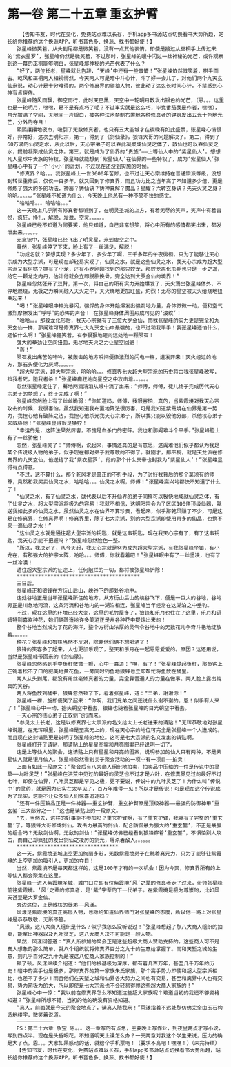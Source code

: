 # 第一卷 第二十五章 重玄护臂
        【告知书友，时代在变化，免费站点难以长存，手机app多书源站点切换看书大势所趋，站长给你推荐的这个换源APP，听书音色多、换源、找书都好使！】
       张星峰微笑着，从头到尾都是微笑着，没有一点其他表情，即使是接过从巫桐手上传过来的‘紫衣星罗’，张星峰仍然是微笑着，不过那时，张星峰的眼中闪过一丝神秘的光芒，或许观察到这一幕的巫桐能够明白，张星峰那神秘的光芒代表了什么？
       “好了，两位长老，星峰就此告辞，‘天峰’中还有一些事情！”张星峰依然微笑着，拱手而去。乾风和巫桐两人相视愕然，今天两人可是暗中斗心计，斗了好一会儿了，对他们两个九天玄仙来说，动心计是十分难得的。两个修真界的领袖人物，彼此动了这么长时间心计，不禁感到心神有点疲倦。
       张星峰随风而飘，御空而行，此时天已黑，天空中一轮明月散发出银色的光芒，（恩。。。这里也是一轮明月，嘿嘿，是不是有点巧了呢？不过事实就是这么巧，毕竟番茄我是作者，嘿嘿），月光撒满了空间，天地间一片银白，被各种法术禁制布置地各种修真者的建筑发出五光十色地光芒，分外的夺目！
       熙熙攘攘地夜市，吸引了无数修真者，也只有五大圣城才在夜晚有如此盛景，张星峰心情很好，非常好，这次去明阳宗，第一，得到了《剑仙录》，狼锋大哥的问题解决了。第二，得到了60万滴的仙灵之水，从此以后，天心宗弟子可以靠此凝聚成仙灵之体了，散仙也可以靠仙灵之水，提前凝聚成仙灵之体。第三，就是成为了仙界的‘贵族’——上等仙人中的‘紫星仙人’。想想凡人星球中贵族的特权，张星峰就能想到‘紫星仙人’在仙界的一些特权了，成为‘紫星仙人’张星峰心中有了一个‘小小’的计划，不过现在还没到实施的时候。
       “修真界？哈。。。我张星峰上一世3600年苦修，也不过让天心宗维持在普通宗派等级，没想到转世重修后，仅仅一百多年，就又回到了修真界，而且功力比之当年高了不知道多少倍，更是修炼了强大的多的功法，神器？铸仙诀？铸神真解？魔晶？星耀？六转玄身诀？先天火灵之身？哈哈。。。。。。”张星峰不知道为什么，今天晚上他总有一种不笑不快的感觉。
       “哈哈哈。。。哈哈哈。。。”
       这一天晚上几乎所有修真者都听到了，在明灵圣城的上方，有着无尽的笑声，笑声中有着喜悦，疯狂，挣扎，解脱，发泄，空灵。。。。。。
       张星峰已经不知道为何要笑，他只知道，自己非常想笑，将心中所有的感情都笑出来，都发泄出来。。。。。。
       无意识中，张星峰已经飞出了明灵星，来到虚空之中。
       蓦然，张星峰停了下来，脸上有了一丝满足，解脱！
       “功成名就？梦想实现？多少年了，多少年了啊，三千多年的午夜徘徊，只为了能够让天心宗成为大型宗派，可是现在却轻易实现了，仙灵之水，就是这些仙灵之水，我天心宗成为超大型宗派又有何妨？拥有了小龙，还有小龙刚刚找到的那只蛟龙，那蛟龙离化形期也只是一步之遥，给它一颗龙之内丹，估计他就会立即脱胎换骨，完全达到大罗金仙的境界！”
       张星峰忽然张开了双臂，第一次，将自己的所有实力开始爆发了，天火涌出张星峰体外，不停地燃烧，无极之力瞬间融入天火之中，天火烧地更加旺盛，灼烈！无尽的星空被天火给烧地扭曲起来！
       “喝！”张星峰眼中神光暴闪，强悍的身体开始爆发出强劲地力量，身体微微一动，便和空气激烈摩擦发出“呼呼”的恐怖的声音！ 在张星峰身体周围形成可见的‘波纹’！
       “哈哈。。。那蛟龙化形后，我天心宗就有了三位大罗金仙，而我张星峰的实力更是完全和九天玄仙一拼，那阗难可是修真界七大九天玄仙中最强的，也不过和我平手！我张星峰还怕什么，还怕什么啊！”张星峰狂笑着，右拳狠狠地砸向远处地一颗陨石！
       强大的拳劲让空间扭曲，无尽地天火之力让星空回避！
       “轰！”
       陨石发出痛苦的呻吟，被轰击的地方瞬间便像激烈的闪电一样，迸发开来！天火经过的地方，那石头便化为灰烬。。。。。。
       “超大型宗派，超大型宗派，哈哈哈。。。修真界七大超大型宗派的历史将由我张星峰改写，挡我者死，阻我者杀！”张星峰癫狂地向星空之中攻击着。。。。。。
       忽然张星峰定住了，蓦地两滴清泪从眼中流了出来：“师傅，师傅，徒儿终于完成历代天心宗弟子的梦想了，终于完成了啊！”
       张星峰忽然脸上有了丝丝脆弱：“你知道吗，师傅，我很害怕，真的，当紫霞境对我天心宗攻击的时候，我很害怕，虽然我知道我布置地阵法很厉害，可是我知道紫霞境在仙界是第一势力，我担心他有破阵之法，我担心他杀光我天心宗弟子，所以我只能以毁他分部，杀他核心弟子来威胁他！”张星峰显得很是狰狞！
       “幸运的是，这阵法果然厉害，不愧是血杀门的密阵。我也和那阗难斗个平手。”张星峰脸上有了一丝骄傲！
       忽然，张星峰笑了：“师傅啊，说起来，事情还真的是有意思，这阗难他们似乎都认为我是某个传说级人物的弟子，似乎现在都对弟子我尊敬的不得了。就刚才，那巫桐，就是天龙派在修真界的九天玄仙，他送给了我‘紫衣星罗’，他的那个什么天帝也封我为‘紫星仙人’！”张星峰显得有点得意。
       “不过，这不算什么，那个乾风才是真正的不折手段，为了讨好我背后的那个莫须有的师尊，竟然和我买卖仙灵之水，哈哈哈。。。仙灵之水啊，师傅！”张星峰高兴地都快不知道了什么了！
       “仙灵之水，有了仙灵之水，就代表以后不升仙界的弟子同样可以极快地成就仙灵之体，有了仙灵之水，超大型宗派将极为的容易！我就不相信，这明阳宗会为了区区100件顶级仙器，就送我如此多的仙灵之水，虽然仙灵之水在仙界不算珍贵，看起来，似乎那乾风赚了不少，可是这是在修真界，在修真界啊！修真界里，除了七大宗派，别的大型宗派即使用再多的仙晶，也换不来一滴仙灵之水！”
       “这仙灵之水就是通往超大型宗派的钥匙，就是这串钥匙，现在我天心宗有了，有了这串钥匙，我天心宗能不把握吗？”张星峰忽然脸色一整。
       “所以，我决定了，从今天起，我天心宗就是努力成为超大型宗派，有我张星峰坐镇，有小龙在，有那强大的护宗大阵，哈哈。。。师傅，你就看着吧！”张星峰眼中有了一丝坚决，也有了一丝冷漠！
       通往超大型宗派的征途上，任何阻拦的一切，都将被张星峰铲除！
       ****************************************
       三日后。
       张星峰正和狼锋在方衍山后山，峡谷下的那处谷地中。
       这处谷地正是当年张星峰所住的地方，从方衍山后山的峡谷飞下，便是一巨大的谷地，谷地旁正是川急地河流，这条河流和谷地内的一湖泊相连，张星峰当年经常在这湖泊之中垂钓。
       不过，现在这里的环境已经大变，这里的毛竹屋多了，狼锋和乐月也住在了这里，乐月和语嫣特别喜欢种花，她们俩酿造地许多美酒正是从各种花中提炼出来的！
       整个谷地当然成为了花的海洋，整个方衍山浓厚的灵气令谷地中的无数花儿争奇斗艳地绽放着。。。。。。
       种花？张星峰和狼锋当然不反对，除非他们俩不想喝酒了！
       狼锋的笑容多了起来，人也更加乐观了，整天和乐月在一起恩恩爱爱的。原因？这还用说，当然是张星峰带回来的《剑仙录》。
       张星峰忽然感到手中鱼杆微微一颤，心中一喜道：“嘿，有了！”张星峰提起鱼杆，那鱼钩上正钩着松不了口的肥美地黄花鱼，一旁同时钓鱼地狼锋也立即帮忙将鱼放在桶里。
       两人从头到尾，都没有用丝毫修真者的力量，完全靠普通人的力量在做事。两人脸上露出纯真的笑容。
       两人将鱼放到桶中，狼锋忽然顿了下，看着张星峰，道：“二弟，谢谢你！”
       张星峰一楞，旋即便笑了起来：“你啊，我们兄弟之间还说什么谢不谢的，恩！似乎有人来了！”张星峰心中一动，抬头朝空中看去，狼锋也随着张星峰的目光朝空中看去。
       一天心宗的核心弟子正驭剑飞行而来。
       “参见太上长老，这是以修真界七大宗派的名义给太上长老送来的请贴！”无珲恭敬地对张星峰说道，在无珲眼里，张星峰是至高无上的，现在天心宗的地位可完全是张星峰一个人造成的。而且现在这封请贴更是说明了张星峰的地位。这可是七大宗派的名义发出的请贴啊。
       张星峰打开了请贴，那请贴上的星星图案和月亮图案已经说明一切了。
       这是上等仙人的聚会，这请贴上只有星星和月亮的图案，说明参加的仙人只有两种，不是紫星仙人就是银月仙人。张星峰忽然看到关于聚会活动的一项中有一项目——拍卖！
       上面有如此一段原文：“聚会后有八大商人组织地拍卖，拍卖品中压轴的一件是传说中的灵草——九叶灵芝！”张星峰在洪荒中见过的最好的灵芝也不过才是六叶，在修真界见过的最好不过七叶，即使在仙界，八叶灵芝都是罕见之极，更不要说，传说中的九叶灵芝了！为什么叫‘传说中’的灵药，就是因为它实在太罕见了，百万年难得一见！所以才是传说！可是现在这个传说成为了现实，这能不让众多仙人们惊喜追逐吗？
       “还有一件压轴品正是一件神器——重玄护臂，重玄护臂原是顶级神器——最强的防御神甲‘重玄錾’三大部分之一！”这也是请贴上的一段原文。
       “去，当然去，这样的好事能不参加吗？重玄护臂啊，有了重玄护臂，我就有了完整的‘重玄錾’了，等狼锋大哥修成剑仙，攻击力最高的剑仙，配合防御最为强大的‘重玄錾’，不正是最强的组合吗？无敌剑仙啊，无敌的剑仙！”张星峰仿佛已经看到狼锋穿着‘重玄錾’，不惧怕别人攻击，而自己却疯狂的发出剑仙之凌厉的剑光，屠杀着敌人。。。。。。
       *********************************
       这一天，紫霞境圣城上空更加绚丽多彩，无数紫霞境弟子在耗着真元力，只为了能够让紫霞境的上空更加的吸引人，更加的夺目！
       当然，紫霞境不是每天都这样的，这是100年才有的一次机会！因为今天，修真界所有的上等仙人都会聚集在这里。
       张星峰一进入紫霞境圣城，城门口立即有位紫霞境‘风’之辈的修真者走了过来，带领张星峰前往紫霞境。‘风’之辈的修真者，是‘紫’字辈的下一代弟子。在紫霞境是极为尊崇的，比如风天甚至是大罗金仙。
       旁边这位，正是戟枋的徒弟——风漾。
       风漾是紫霞境的真正高层人物，也隐约知道仙界师门对张星峰的态度，所以他一路上对张星峰是恭恭敬敬，无所不答。
       “风漾，这八大商人组织是什么？似乎我怎么没听说过！”张星峰想起了那八大商人组织的拍卖，能拿出神器以及九叶灵芝，这八大商人决不可能是一般人物。
       果然，风漾回答道：“真人所参加的聚会正是这些超级大商人赞助支持的，这些商人可不是真人想象的那么简单，就八个组织就将修真界百分之九十的生意给掌握了。而和天堑之城的生意，则几乎百分之九十九是被这八位商人家族控制的！”
       顿了顿，风漾继续介绍道：“他们的根基极为深厚，都有着几百万年，甚至几千万年的历史！暗中的高手也是极多，那修真界的第一家族朱氏家族，那个高手势力即使和超大型宗派相比，也差不了多少！而且他们在天堑之城和仙界各大势力之间也有交易，甚至和魔界中人也有交易，势力网极为的大，所以即使是七大宗派也不会轻易得罪这些超大商人家族的！”
       张星峰心中一惊：“我以前在修真界怎么不知道这些超大家族呢？难道当初的我还不够资格知道？”张星峰所想不错，当初的他的确没有资格知道。
       “真人，前面就是今天的聚会地点了，请真人随我来！”风漾指着不远处那仿佛完全由玉石构造地楼宇，微笑着说道。
       ————————————
       PS：第二十六章 争宝 恩。。。这一章写的有点急，主要晚上写作业，到夜里两点才写小说，写到四点半。现在是头昏眼花，不知道明天上课怎么办？一天两章对我这个学生来说，压力的确是大了点。恩。。。大家如果感动的话，就给个手机票吧！（要求不高吧！嘿嘿！）（未完待续）
       【告知书友，时代在变化，免费站点难以长存，手机app多书源站点切换看书大势所趋，站长给你推荐的这个换源APP，听书音色多、换源、找书都好使！】